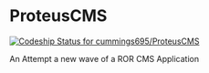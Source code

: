 ProteusCMS
==========

[ ![Codeship Status for cummings695/ProteusCMS](https://www.codeship.io/projects/2bb44980-8246-0131-a228-7e1769d139c3/status?branch=master)](https://www.codeship.io/projects/14824)

An Attempt a new wave of a ROR CMS Application